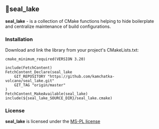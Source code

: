 ## 🦭seal_lake

**seal_lake** - is a collection of CMake functions helping to hide boilerplate and centralize maintenance of build configurations.

### Installation

Download and link the library from your project's CMakeLists.txt:
```
cmake_minimum_required(VERSION 3.20)

include(FetchContent)
FetchContent_Declare(seal_lake
    GIT_REPOSITORY "https://github.com/kamchatka-volcano/seal_lake.git"
    GIT_TAG "origin/master"
)
FetchContent_MakeAvailable(seal_lake)
include(${seal_lake_SOURCE_DIR}/seal_lake.cmake)
```

### License
**seal_lake** is licensed under the [MS-PL license](/LICENSE.md)  